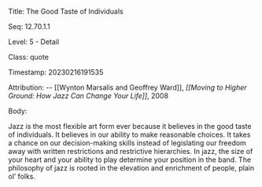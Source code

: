 Title:  The Good Taste of Individuals

Seq:    12.70.1.1

Level:  5 - Detail

Class:  quote

Timestamp: 20230216191535

Attribution: -- [[Wynton Marsalis and Geoffrey Ward]], *[[Moving to Higher Ground: How Jazz Can Change Your Life]]*, 2008

Body:

Jazz is the most flexible art form ever because it believes in the good taste of individuals. It believes in our ability to make reasonable choices. It takes a chance on our decision-making skills instead of legislating our freedom away with written restrictions and restrictive hierarchies. In jazz, the size of your heart and your ability to play determine your position in the band. The philosophy of jazz is rooted in the elevation and enrichment of people, plain ol’ folks.

